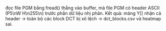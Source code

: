 đọc file PGM bằng fread() thẳng vào buffer, mà file PGM có header ASCII (P5\nW H\n255\n) trước phần dữ liệu nhị phân. Kết quả: mảng Y[] nhận cả header -> toàn bộ các block DCT bị xô lệch → dct_blocks.csv và heatmap sai.


